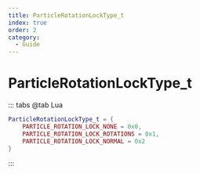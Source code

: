 ```yaml
---
title: ParticleRotationLockType_t
index: true
order: 2
category:
  - Guide
---
```


# ParticleRotationLockType_t
::: tabs
@tab Lua
```lua
ParticleRotationLockType_t = {
    PARTICLE_ROTATION_LOCK_NONE = 0x0,
    PARTICLE_ROTATION_LOCK_ROTATIONS = 0x1,
    PARTICLE_ROTATION_LOCK_NORMAL = 0x2
}
```
:::